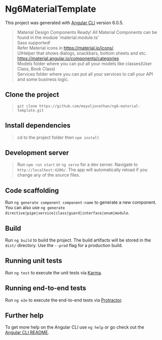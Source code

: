 # Ng6MaterialTemplate

This project was generated with [Angular CLI](https://github.com/angular/angular-cli) version 6.0.5.

>Material Design Components Ready! All Material Components can be found in the module 'material.module.ts' <br/>
>Sass supported! <br/>
>Refer Material icons in https://material.io/icons/. <br/>
>UIHelper that shows dialogs, snackbars, bottom sheets and etc. https://material.angular.io/components/categories <br/>
>Models folder where you can put all your models like classes(User Class, Book Class) <br/>
>Services folder where you can put all your services to call your API and some business logic. <br/>

## Clone the project
> `git clone https://github.com/mayoljonathan/ng6-material-template.git`

## Install dependencies
> cd to the project folder then `npm install`

## Development server
> Run `npm run start` or `ng serve` for a dev server. Navigate to `http://localhost:4200/`. The app will automatically reload if you change any of the source files.

## Code scaffolding
Run `ng generate component component-name` to generate a new component. You can also use `ng generate directive|pipe|service|class|guard|interface|enum|module`.

## Build
Run `ng build` to build the project. The build artifacts will be stored in the `dist/` directory. Use the `--prod` flag for a production build.

## Running unit tests
Run `ng test` to execute the unit tests via [Karma](https://karma-runner.github.io).

## Running end-to-end tests
Run `ng e2e` to execute the end-to-end tests via [Protractor](http://www.protractortest.org/).

## Further help
To get more help on the Angular CLI use `ng help` or go check out the [Angular CLI README](https://github.com/angular/angular-cli/blob/master/README.md).

